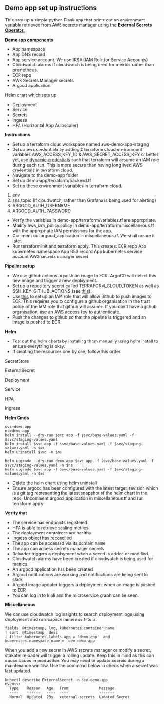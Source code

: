


## Demo app set up instructions
This sets up a simple python Flask app that prints out an environment variable retrieved from AWS scerets manager using the **[External Secrets Operator.](https://external-secrets.io/latest/)**

**Demo app components**
 - App namespace 
 - App DNS record
 - App service account. We use IRSA (IAM Role for Service Accounts)
 - Cloudwatch alarms if cloudwatch is being used for metrics rather than prometheus.
 - ECR repo
 - AWS Secrets Manager secrets
 - Argocd application

Helm chart which sets up
- Deployment
- Service
- Secrets
- Ingress
- HPA (Horizontal App Autoscaler)

**Instructions**

- Set up a terraform cloud workspace named aws-demo-app-staging
- Set up aws credentials by adding 2 terraform cloud environment variables AWS_ACCESS_KEY_ID & AWS_SECRET_ACCESS_KEY or better yet, use [dynamic credentials](https://developer.hashicorp.com/terraform/cloud-docs/workspaces/dynamic-provider-credentials/aws-configuration) such that terraform will assume an IAM role during each run. This is more secure than having long lived AWS credentials in terraform cloud.
- Navigate to the demo-app folder
- Set up demo-app/terraform/backend.tf
- Set up these environment variables in terraform cloud.

1. env
2. sns_topic (If cloudwatch, rather than Grafana is being used for alerting)
3. ARGOCD_AUTH_USERNAME 
4. ARGOCD_AUTH_PASSWORD

- Verify the variables in demo-app/terraform/variables.tf are appropriate. 
- Modify aws_iam_policy.policy in demo-app/terraform/miscellaneous.tf with the appropriate IAM permissions for the app. 
- Comment out argocd_application in miscellaneous.tf. We shall create it later.
- Run terraform init and terraform apply. This creates:
ECR repo
App kubernetes namespace
App R53 record
App kubernetes service account
AWS secrets manager secret

**Pipeline setup**
- We use github actions to push an image to ECR. ArgoCD will detect this new image and trigger a new deployment.
- Set up a repository secret called TERRAFORM_CLOUD_TOKEN as well as SSH_KEY_GITHUB_ACTIONS (see [this](https://breadnet.co.uk/terraform-init-on-github-actions-with-private-modules/)).
- Use [this](https://aws.amazon.com/blogs/security/use-iam-roles-to-connect-github-actions-to-actions-in-aws/) to set up an IAM role that will allow Github to push images to ECR. This requires you to configure a github organisation in the trust policy of the IAM role that github will assume. If you don't have a github organisation, use an AWS access key to authenticate.
- Push the changes to github so that the pipeline is triggered and an image is pushed to ECR.

**Helm**
- Test out the helm charts by installing them manually using helm install to ensure everything is okay.
- If creating the resources one by one, follow this order.

SecretStore

ExternalSecret

Deployment

Service

HPA

Ingress

**Helm Cmds**

```
svc=demo-app
ns=demo-app
helm install --dry-run $svc app -f $svc/base-values.yaml -f $svc/staging-values.yaml
helm install $svc app -f $svc/base-values.yaml -f $svc/staging-values.yaml -n $ns
helm uninstall $svc -n $ns

helm upgrade --dry-run demo-app $svc app -f $svc/base-values.yaml -f $svc/staging-values.yaml -n $ns
helm upgrade $svc app -f $svc/base-values.yaml -f $svc/staging-values.yaml -n $ns
```

- Delete the helm chart using helm uninstall
- Ensure argocd has been configured with the latest target_revision which is a git tag representing the latest snapshot of the helm chart in the repo. Uncomment argocd_application in miscellaneous.tf and run terraform apply

**Verify that**
- The service has endpoints registered.
- HPA is able to retrieve scaling metrics
- The deployment containers are healthy
- Ingress object has reconciled
- The app can be accessed via its domain name
- The app can access secrets manager secrets
- Reloader triggers a deployment when a secret is added or modified.
- Cloudwatch alarms have been created if cloudwatch is being used for metrics.
- An argocd application has been created
-  Argocd notifications are working and notifications are being sent to slack
-  Argocd image updater triggers a deployment when an image is pushed to ECR
- You can log in to kiali and the microservice graph can be seen.

**Miscellaneous**

We can use cloudwatch log insights to search deployment logs using deployment and namespace names as filters.

    fields  @timestamp, log, kubernetes.container_name
    | sort  @timestamp  desc
    | filter kubernetes.labels.app = 'demo-app'  and kubernetes.namespace_name = 'dev-demo-app'

When you add a new secret in AWS secrets manager or modify a secret, stakater reloader will trigger a rolling update. Keep this in mind as this can cause issues in production. You may need to update secrets during a maintenance window. Use the command below to check when a secret was last updated.

    kubectl describe ExternalSecret -n dev-demo-app
    Events:
      Type    Reason   Age   From              Message
      ----    ------   ----  ----              -------
      Normal  Updated  23s   external-secrets  Updated Secret
